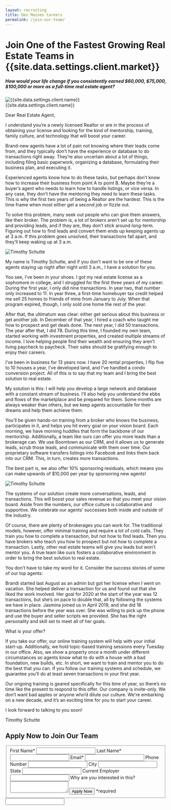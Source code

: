 ```yaml
---
layout: recruiting
title: Des Moines Careers
permalink: /join-our-team/
---
```


<div class="recruiting-page">
<h1 class="join-us">Join One of the Fastest Growing Real Estate Teams in {{site.data.settings.client.market}}</h1>
<h5 class="join-us-subtitle">How would your life change if you consistently earned $60,000, $75,000, $100,000 or more as a full-time real estate agent?</h5>
<div class="recruiting-photo">
<span class="client-image-container">
<img src="/img/headshot.jpg" alt="{{site.data.settings.client.name}}" class="client-image"/>
</span>
<figcaption class="caption">{{site.data.settings.client.name}}</figcaption>
</div>


<p>Dear Real Estate Agent,</p>

<p>I understand you’re a newly licensed Realtor or are in the process of obtaining your license and looking for the kind of mentorship, training, family culture, and technology that will boost your career.</p>

<p>Brand-new agents have a lot of pain not knowing where their leads come from, and they typically don’t have the experience or database to do transactions right away. They’re also uncertain about a lot of things, including filing basic paperwork, organizing a database, formulating their business plan, and executing it.</p>

<p>Experienced agents know how to do these tasks, but perhaps don’t know how to increase their business from point A to point B. Maybe they’re a buyer’s agent who needs to learn how to handle listings, or vice versa. In any case, they don’t have the mentoring they need to learn these tasks. This is why the first two years of being a Realtor are the hardest. This is the time frame when most either get a second job or fizzle out. </p>

<p>To solve this problem, many seek out people who can give them answers, like their broker. The problem is, a lot of brokers aren’t set up for mentorship and providing leads, and if they are,  they don’t stick around long-term. Figuring out how to find leads and convert them ends up keeping agents up at 3 a.m. If this problem goes unsolved, their transactions fall apart, and they’ll keep waking up at 3 a.m.</p>

<img src="/img/001.jpg" alt="Timothy Schutte" class="three-quarter-image">

<p>My name is Timothy Schutte, and if you don’t want to be one of these agents staying up night after night until 3 a.m., I have a solution for you. </p>

<p>You see, I’ve been in your shoes. I got my real estate license as a sophomore in college, and I struggled for the first three years of my career. During the first year, I only did nine transactions. In year two, that number only increased to 11. In year three, a first-time homebuyer tax credit helped me sell 25 homes to friends of mine from January to July. When that program expired, though, I only sold one home the rest of the year. </p>

<p>After that, the ultimatum was clear: either get serious about this business or get another job. In December of that year, I hired a coach who taught me how to prospect and get deals done. The next year, I did 50 transactions. The year after that, I did 78. During this time, I founded my own team, started working with investment properties, and created multiple streams of income. I love helping people find their wealth and ensuring they aren’t living paycheck to paycheck. Their sales should be gratifying enough to enjoy their careers. </p>

<p>I’ve been in business for 13 years now. I have 20 rental properties, I flip five to 10 houses a year, I’ve developed land, and I’ve handled a condo conversion project. All of this is to say that my team and I bring the best solution to real estate. </p>

<p>My solution is this: I will help you develop a large network and database with a constant stream of business. I’ll also help you understand the ebbs and flows of the marketplace and be prepared for them. Some months are always weaker than others, but we keep agents accountable for their dreams and help them achieve them. </p>

<p>You’ll be given hands-on training from a broker who knows the business, participates in it, and helps you hit every goal on your vision board. Each morning, we have morning huddles that form the backbone of our mentorship. Additionally, a team like ours can offer you more leads than a brokerage can. We use Boomtown as our CRM, and it allows us to generate leads, scrub those leads, and communicate with them over time. Our proprietary software transfers listings into Facebook and links them back into our CRM. This, in turn, creates more transactions. </p>

<p>The best part is, we also offer 10% sponsoring residuals, which means you can make upwards of $10,000 per year by sponsoring new agents! </p>

<img src="/img/002.jpg" alt="Timothy Schutte" class="half-image">

<p>The systems of our solution create more conversations, leads, and transactions. This will boost your sales revenue so that you meet your vision board. Aside from the numbers, our office culture is collaborative and supportive. We celebrate our agents’ successes both inside and outside of the industry. </p>

<p>Of course, there are plenty of brokerages you can work for. The traditional models, however, offer minimal training and require a lot of cold calls. They train you how to complete a transaction, but not how to find leads. Then you have brokers who teach you how to prospect but not how to complete a transaction. Lastly, other real estate teams will give you leads but won’t mentor you. A true team like ours fosters a collaborative environment in order to bring the best solution to real estate.</p>

<p>You don’t have to take my word for it. Consider the success stories of some of our top agents:</p>

<p>Brandi started last August as an admin but got her license when I went on vacation. She helped deliver a transaction for us and found out that she liked the work involved. Her goal for 2020 at the start of the year was 12 transactions, but she’s on pace to double that, all by following the systems we have in place.
Jasmina joined us in April 2019, and she did 18 transactions before the year was over. She was willing to pick up the phone and use the buyer and seller scripts we provided. She has the right personality and skill set to meet all of her goals. </p>

<p>What is your offer?</p>

<p>If you take our offer, our online training system will help with your initial start-up. Additionally, we hold topic-based training sessions every Tuesday in our office. Also, we show a property once a month under different circumstances so agents know what to do with a house with a bad foundation, new builds, etc. In short, we want to train and mentor you to do the best that you can. If you follow our training systems and schedule, we guarantee you’ll do at least seven transactions in your first year. </p>

<p>Our ongoing training is geared specifically for this time of year, so there’s no time like the present to respond to this offer. Our company is invite-only. We don’t want bad apples or anyone who’d dilute our culture. We're embarking on a new decade, and it’s an exciting time for you to start your career. </p>

<p>I look forward to talking to you soon!</p>

<p>Timothy Schutte</p>




<h2 class="recruiting">Apply Now to Join Our Team</h2>

<form method="post" class="home-value cta-forms" action="https://formspree.io/{{site.data.settings.client.email}}" onsubmit="return setReturn()">
					<fieldset><label for="firstname">First Name*</label> <input type="text" required="" name="firstname" /> <label for="lastname">Last Name*</label> <input type="text" required="" name="lastname" /> <label for="email">Email*</label> <input type="text" name="name" /> <label for="phone">Phone Number </label> <input type="tel" name="phone" />
						<!--base32-c9gq6t9k68pkcd3jcwpp4rbkcmtk4-base32--><label for="city">City </label> <input type="text" name="city" /> <label for="state">State </label> <input type="text" name="state" /> <label for="employer">Current Employer </label> <input type="text" name="employer" /> <label for="message">Why are you interested in this? </label><textarea name="employer"></textarea>
						<!--base32-c9gq6t9k68pk8cbme5gq4uv4cguqachj70r2urk1edjk6cg-base32--><input class="submit light-light" type="submit" value="Apply Now" name="submitrecruitingForm" /> <span class="asterisk">*required</span></fieldset>
					<!--base32-c9gq6t9k68pk8c9he1t7cxkecdkpedhpe9h6at3me5r7ee1kddhpwx9q71up4tb3f1u6mc3mdcwp6vkg6rw3gc1dc9gq6t9k68-base32-->
					<div class="hidden"><input type="hidden" value="{{site.data.settings.client.email}}" name="_to" /> <input type="hidden" value="Recruiting Contact Request Message From Your Vyral Careers and Training Video Blog" name="_subject" /> <input type="text" name="_gotcha" /></div>
				</form>
</div>
